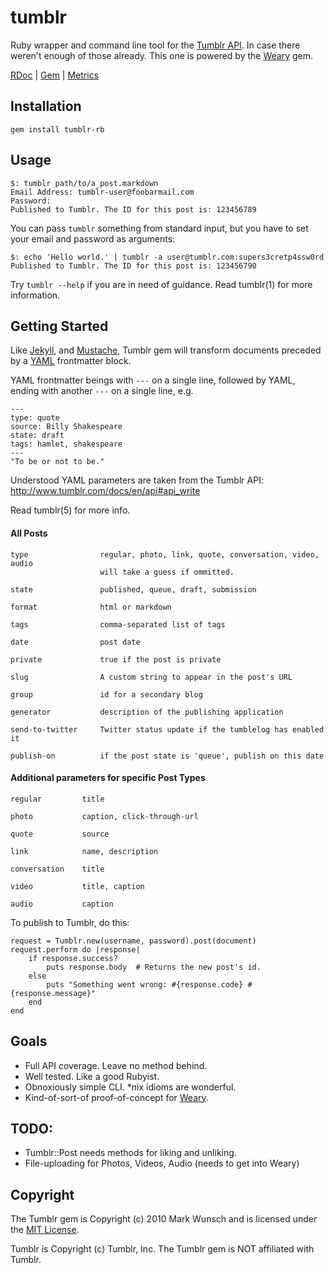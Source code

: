 # tumblr

Ruby wrapper and command line tool for the [Tumblr API](http://www.tumblr.com/docs/en/api). In case there weren't enough of those already. This one is powered by the [Weary](http://github.com/mwunsch/weary) gem.

[RDoc](http://rdoc.info/projects/mwunsch/tumblr) | [Gem](http://rubygems.org/gems/tumblr-rb) | [Metrics](http://getcaliper.com/caliper/project?repo=git%3A%2F%2Fgithub.com%2Fmwunsch%2Ftumblr.git)

## Installation

	gem install tumblr-rb
	
## Usage

	$: tumblr path/to/a_post.markdown
	Email Address: tumblr-user@foobarmail.com
	Password:	
	Published to Tumblr. The ID for this post is: 123456789
	
You can pass `tumblr` something from standard input, but you have to set your email and password as arguments:

	$: echo 'Hello world.' | tumblr -a user@tumblr.com:supers3cretp4ssw0rd
	Published to Tumblr. The ID for this post is: 123456790
	
Try `tumblr --help` if you are in need of guidance. Read tumblr(1) for more information.

## Getting Started

Like [Jekyll](http://tom.preston-werner.com/jekyll/), and [Mustache](http://defunkt.github.com/mustache/), Tumblr gem will transform documents preceded by a [YAML](http://www.yaml.org/) frontmatter block.

YAML frontmatter beings with `---` on a single line, followed by YAML, ending with another `---` on a single line, e.g.

	---
	type: quote
	source: Billy Shakespeare
	state: draft
	tags: hamlet, shakespeare
	---
	"To be or not to be."
	
Understood YAML parameters are taken from the Tumblr API: http://www.tumblr.com/docs/en/api#api_write

Read tumblr(5) for more info.

#### All Posts

	type				regular, photo, link, quote, conversation, video, audio
						will take a guess if ommitted.
			
	state				published, queue, draft, submission
	
	format				html or markdown
	
	tags				comma-separated list of tags
	
	date    			post date
	
	private				true if the post is private
	
	slug				A custom string to appear in the post's URL
	
	group				id for a secondary blog
	
	generator			description of the publishing application
	
	send-to-twitter		Twitter status update if the tumblelog has enabled it
	
	publish-on			if the post state is 'queue', publish on this date
	
#### Additional parameters for specific Post Types

	regular			title
	
	photo			caption, click-through-url
	
	quote			source
	
	link			name, description
	
	conversation	title
	
	video			title, caption
	
	audio			caption
	
To publish to Tumblr, do this:

	request = Tumblr.new(username, password).post(document)
	request.perform do |response|
		if response.success?
			puts response.body 	# Returns the new post's id.
		else
			puts "Something went wrong: #{response.code} #{response.message}"
		end
	end

## Goals

+ Full API coverage. Leave no method behind.
+ Well tested. Like a good Rubyist.
+ Obnoxiously simple CLI. *nix idioms are wonderful.
+ Kind-of-sort-of proof-of-concept for [Weary](http://github.com/mwunsch/weary).

## TODO:

+ Tumblr::Post needs methods for liking and unliking.
+ File-uploading for Photos, Videos, Audio (needs to get into Weary)

## Copyright

The Tumblr gem is Copyright (c) 2010 Mark Wunsch and is licensed under the [MIT License](http://creativecommons.org/licenses/MIT/). 

Tumblr is Copyright (c) Tumblr, Inc. The Tumblr gem is NOT affiliated with Tumblr.
